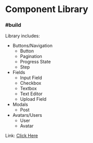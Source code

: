# Component Library

### #build

Library includes:
- Buttons/Navigation
  - Button
  - Pagination
  - Progress State
  - Step
- Fields
  - Input Field
  - Checkbox
  - Textbox
  - Text Editor
  - Upload Field
- Modals
  - Post
- Avatars/Users
  - User
  - Avatar

Link: [Click Here](/library)

